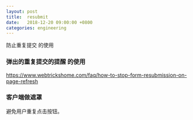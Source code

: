 ```yaml
---
layout: post
title:  resubmit
date:   2018-12-20 09:00:00 +0800
categories: engineering
---
```

防止重复提交 的使用
###  弹出的重复提交的提醒 的使用
https://www.webtrickshome.com/faq/how-to-stop-form-resubmission-on-page-refresh

### 客户端做遮罩
避免用户重复点击按钮。
